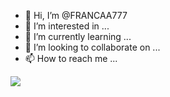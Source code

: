 - 👋 Hi, I’m @FRANCAA777
- 👀 I’m interested in ...
- 🌱 I’m currently learning ...
- 💞️ I’m looking to collaborate on ...
- 📫 How to reach me ...

![](https://gifdb.com/images/high/naruto-evil-eyes-smile-l0yhx054n6rt9y5h.gif)
